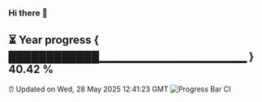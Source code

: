 ### Hi there 👋
⏳ Year progress { ████████████▁▁▁▁▁▁▁▁▁▁▁▁▁▁▁▁▁▁ } 40.42 %
---
⏰ Updated on Wed, 28 May 2025 12:41:23 GMT
![Progress Bar CI](https://github.com/liununu/liununu/workflows/Progress%20Bar%20CI/badge.svg)
